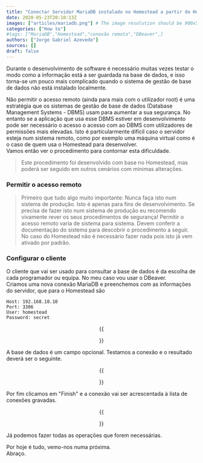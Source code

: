 ```yaml
---
title: "Conectar Servidor MariaDB instalado no Homestead a partir do Host"
date: 2020-05-23T20:10:13Z
images: ["articles/mariadb.png"] # The image resolution should be 900x500 or a proportional resolution
categories: ["How to"]
#tags: ["MariaDB","Homestead","conexão remota","DBeaver",]
authors: ["Jorge Gabriel Azevedo"]
sources: []
draft: false
---
```

Durante o desenvolvimento de software é necessário muitas vezes testar o modo como a informação está a ser guardada na base de dados, e isso torna-se um pouco mais complicado quando o sistema de gestão de base de dados não está instalado localmente.
<!--more-->
Não permitir o acesso remoto (ainda para mais com o utilizador root) é uma estratégia que os sistemas de gestão de base de dados (Database Management Systems - DBMS) usam para aumentar a sua segurança. No entanto se a aplicação que usa esse DBMS estiver em desenvolvimento pode ser necessário o acesso o acesso com ao DBMS com utilizadores de permissões mais elevadas. Isto é particularmente difícil caso o servidor esteja num sistema remoto, como por exemplo uma máquina virtual como é o caso de quem usa o Homestead para desenvolver.  
Vamos então ver o procedimento para contornar esta dificuldade.
>Este procedimento foi desenvolvido com base no Homestead, mas poderá ser seguido em outros cenários com mínimas alterações.

### Permitir o acesso remoto
>Primeiro que tudo algo muito importante: Nunca faça isto num sistema de produção. Isto é apenas para fins de desenvolvimento. Se precisa de fazer isto num sistema de produção eu recomendo vivamente rever os seus procedimentos de segurança!
Permitir o acesso remoto varia de sistema para sistema. Devem conferir a documentação do sistema para descobrir o procedimento a seguir. No caso do Homestead não é necessário fazer nada pois isto já vem ativado por padrão.

### Configurar o cliente
O cliente que vai ser usado para consultar a base de dados é da escolha de cada programador ou equipa. No meu caso vou usar o DBeaver.  
Criamos uma nova conexão MariaDB e preenchemos com as informações do servidor, que para o Homestead são
```
Host: 192.168.10.10
Port: 3306
User: homestead
Password: secret
```
<div align="center">
    {{<figure src="/images/articles/mariadb-homestead/01.png">}}
</div>

A base de dados é um campo opcional. Testamos a conexão e o resultado deverá ser o seguinte. 

<div align="center">
    {{<figure src="/images/articles/mariadb-homestead/02.png">}}
</div>

Por fim clicamos em "Finish" e a conexão vai ser acrescentada à lista de conexões gravadas.

<div align="center">
    {{<figure src="/images/articles/mariadb-homestead/03.png">}}
</div>

Já podemos fazer todas as operações que forem necessárias.  

Por hoje é tudo, vemo-nos numa próxima.  
Abraço.
